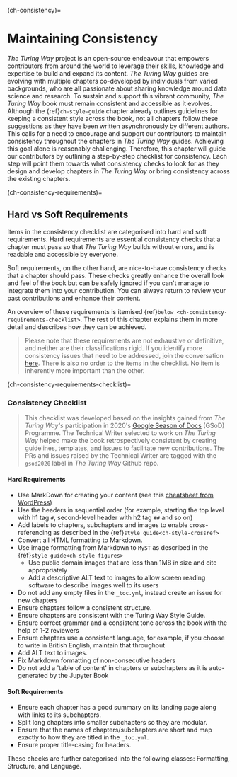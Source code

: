 (ch-consistency)=
# Maintaining Consistency

_The Turing Way_ project is an open-source endeavour that empowers contributors from around the world to leverage their skills, knowledge and expertise to build and expand its content.
_The Turing Way_ guides are evolving with multiple chapters co-developed by individuals from varied backgrounds, who are all passionate about sharing knowledge around data science and research.
To sustain and support this vibrant community, _The Turing Way_ book must remain consistent and accessible as it evolves. 
Although the {ref}`ch-style-guide` chapter already outlines guidelines for keeping a consistent style across the book, not all chapters follow these suggestions as they have been written asynchronously by different authors. 
This calls for a need to encourage and support our contributors to maintain consistency throughout the chapters in _The Turing Way_ guides. 
Achieving this goal alone is reasonably challenging. 
Therefore, this chapter will guide our contributors by outlining a step-by-step checklist for consistency.
Each step will point them towards what consistency checks to look for as they design and develop chapters in _The Turing Way_ or bring consistency across the existing chapters.

(ch-consistency-requirements)=
## Hard vs Soft Requirements

Items in the consistency checklist are categorised into hard and soft requirements. 
Hard requirements are essential consistency checks that a chapter must pass so that _The Turing Way_ builds without errors, and is readable and accessible by everyone.

Soft requirements, on the other hand, are nice-to-have consistency checks that a chapter should pass. 
These checks greatly enhance the overall look and feel of the book but can be safely ignored if you can't manage to integrate them into your contribution.
You can always return to review your past contributions and enhance their content.

An overview of these requirements is itemised {ref}`below <ch-consistency-requirements-checklist>`. The rest of this chapter explains them in more detail and describes how they can be achieved.

> Please note that these requirements are not exhaustive or definitive, and neither are their classifications rigid. 
> If you identify more consistency issues that need to be addressed, join the conversation [here](https://github.com/alan-turing-institute/the-turing-way/issues/1174). 
> There is also no order to the items in the checklist. 
> No item is inherently more important than the other.

(ch-consistency-requirements-checklist)=
### Consistency Checklist

> This checklist was developed based on the insights gained from _The Turing Way's_ participation in 2020's [Google Season of Docs](https://developers.google.com/season-of-docs) (GSoD) Programme.
> The Technical Writer selected to work on _The Turing Way_ helped make the book retrospectively consistent by creating guidelines, templates, and issues to facilitate new contributions.
> The PRs and issues raised by the Technical Writer are tagged with the `gsod2020` label in _The Turing Way_ Github repo.

#### Hard Requirements
  - Use MarkDown for creating your content (see this [cheatsheet from WordPress](https://wordpress.com/support/markdown-quick-reference/))
  - Use the headers in sequential order (for example, starting the top level with h1 tag `#`, second-level header with h2 tag `##` and so on)
  - Add labels to chapters, subchapters and images to enable cross-referencing as described in the {ref}`style guide<ch-style-crossref>`
  - Convert all HTML formatting to Markdown.
  - Use image formatting from Markdown to `MyST` as described in the {ref}`style guide<ch-style-figures>`
    - Use public domain images that are less than 1MB in size and cite appropriately
    - Add a descriptive ALT text to images to allow screen reading software to describe images well to its users
  - Do not add any empty files in the `_toc.yml`, instead create an issue for new chapters
  - Ensure chapters follow a consistent structure.
  - Ensure chapters are consistent with the Turing Way Style Guide.
  - Ensure correct grammar and a consistent tone across the book with the help of 1-2 reviewers
  - Ensure chapters use a consistent language, for example, if you choose to write in British English, maintain that throughout
  - Add ALT text to images.
  - Fix Markdown formatting of non-consecutive headers
  - Do not add a 'table of content' in chapters or subchapters as it is auto-generated by the Jupyter Book

#### Soft Requirements
  - Ensure each chapter has a good summary on its landing page along with links to its subchapters.
  - Split long chapters into smaller subchapters so they are modular.
  - Ensure that the names of chapters/subchapters are short and map exactly to how they are titled in the `_toc.yml`.
  - Ensure proper title-casing for headers.

These checks are further categorised into the following classes: Formatting, Structure, and Language.
